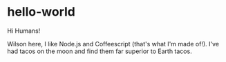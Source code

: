 # hello-world
Hi Humans!

Wilson here, I like Node.js and Coffeescript (that's what I'm made of!).
I've had tacos on the moon and find them far superior to Earth tacos.
